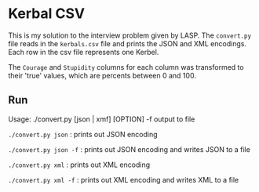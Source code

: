 # Kerbal CSV
This is my solution to the interview problem given by LASP. The `convert.py` file reads in the `kerbals.csv` file and prints the JSON and XML encodings. Each row in the csv file represents one Kerbel.

The `Courage` and `Stupidity` columns for each column was transformed to their 'true' values, which are percents between 0 and 100.


## Run
Usage: ./convert.py [json | xmf] [OPTION]
    -f
        output to file

`./convert.py json`     :    prints out JSON encoding

`./convert.py json -f`  :    prints out JSON encoding and writes JSON to a file

`./convert.py xml`      :    prints out XML encoding

`./convert.py xml -f`   :    prints out XML encoding and writes XML to a file
